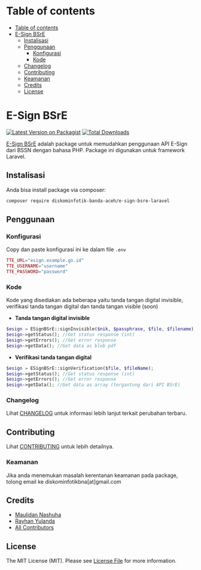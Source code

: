 Table of contents
=================
<!--ts-->
   * [Table of contents](#table-of-contents)
   * [E-Sign BSrE](#e-sign-bsre)
      * [Instalisasi](#instalisasi)
      * [Penggunaan](#penggunaan)
        * [Konfigurasi](#konfigurasi)
        * [Kode](#kode)
      * [Changelog](#changelog)
      * [Contributing](#contributing)
      * [Keamanan](#keamanan)
      * [Credits](#credits)
      * [License](#license)
<!--te-->

# E-Sign BSrE

[![Latest Version on Packagist](https://img.shields.io/packagist/v/diskominfotik-banda-aceh/e-sign-bsre-laravel.svg?style=flat-square)](https://packagist.org/packages/diskominfotik-banda-aceh/e-sign-bsre-laravel)
[![Total Downloads](https://img.shields.io/packagist/dt/diskominfotik-banda-aceh/e-sign-bsre-laravel.svg?style=flat-square)](https://packagist.org/packages/diskominfotik-banda-aceh/e-sign-bsre-laravel)
<!--![GitHub Actions](https://github.com/diskominfotik-banda-aceh/e-sign-bsre-laravel/actions/workflows/main.yml/badge.svg)-->

[E-Sign BSrE](https://bsre.bssn.go.id/) adalah package untuk memudahkan penggunaan API E-Sign dari BSSN dengan bahasa PHP. Package ini digunakan untuk framework Laravel.

## Instalisasi

Anda bisa install package via composer:

```bash
composer require diskominfotik-banda-aceh/e-sign-bsre-laravel
```

## Penggunaan

### Konfigurasi
Copy dan paste konfigurasi ini ke dalam file `.env`
```php
TTE_URL="esign.example.go.id"
TTE_USERNAME="username"
TTE_PASSWORD="password"
```

### Kode
Kode yang disediakan ada beberapa yaitu tanda tangan digital invisible, verifikasi tanda tangan digital dan tanda tangan visible (soon)

- **Tanda tangan digital invisible**
```php
$esign = ESignBSrE::signInvisible($nik, $passphrase, $file, $filename);
$esign->getStatus(); //Get status response (int)
$esign->getErrors(); //Get error response
$esign->getData(); //Get data as blob pdf
```

- **Verifikasi tanda tangan digital**
```php
$esign = ESignBSrE::signVerification($file, $fileName);
$esign->getStatus(); //Get status response (int)
$esign->getErrors(); //Get error response
$esign->getData(); //Get data as array (tergantung dari API BSrE)
```

<!--### Testing

```bash
composer test
```
-->

### Changelog

Lihat [CHANGELOG](CHANGELOG.md) untuk informasi lebih lanjut terkait perubahan terbaru.

## Contributing

Lihat [CONTRIBUTING](CONTRIBUTING.md) untuk lebih detailnya.

### Keamanan

Jika anda menemukan masalah kerentanan keamanan pada package, tolong email ke diskominfotikbna[at]gmail.com

## Credits

-   [Maulidan Nashuha](https://github.com/maulidandev)
-   [Rayhan Yulanda](https://github.com/RayhanYulanda)
-   [All Contributors](../../contributors)

## License

The MIT License (MIT). Please see [License File](LICENSE.md) for more information.
